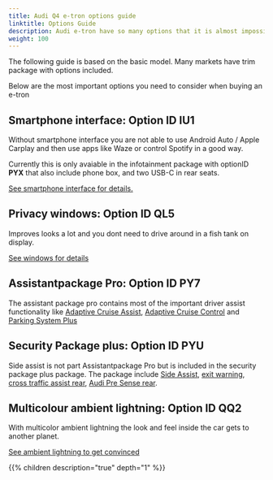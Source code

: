```yaml
---
title: Audi Q4 e-tron options guide
linktitle: Options Guide
description: Audi e-tron have so many options that it is almost impossible to get the overview. We try to help you select the most important options.
weight: 100
---
```


The following guide is based on the basic model. Many markets have trim package with options included.

Below are the most important options you need to consider when buying an e-tron

## Smartphone interface: Option ID IU1

Without smartphone interface you are not able to use Android Auto / Apple Carplay and then use apps like Waze or control Spotify in a good way.

Currently this is only avaiable in the infotainment package with optionID **PYX** that also include phone box, and two USB-C in rear seats.

[See smartphone interface for details.](/models/q4-e-tron/technology/uiandoperations/smartphoneinterface/)

## Privacy windows: Option ID QL5

Improves looks a lot and you dont need to drive around in a fish tank on display.

[See windows for details](/models/q4-e-tron/exterior/windows/#privacy-glass)

## Assistantpackage Pro: Option ID PY7

The assistant package pro contains most of the important driver assist functionality  like [Adaptive Cruise Assist](/models/q4-e-tron/technology/drivingassistance/adaptivecruiseassist/), [Adaptive Cruise Control](/models/q4-e-tron/technology/drivingassistance/adaptivecruisecontrol/)  and [Parking System Plus](/models/q4-e-tron/technology/drivingassistance/parkingsystemplus/)

## Security Package plus: Option ID PYU

Side assist is not part Assistantpackage Pro but is included in the security package plus package. The package include [Side Assist](/models/q4-e-tron/technology/drivingassistance/sideassist/), [exit warning](/models/q4-e-tron/technology/drivingassistance/exitwarning/), [cross traffic assist rear](/models/q4-e-tron/technology/drivingassistance/crosstrafficassistrear/), [Audi Pre Sense rear](/models/q4-e-tron/technology/drivingassistance/presenserear/).

## Multicolour ambient lightning: Option ID QQ2

With multicolor ambient lightning the look and feel inside the car gets to another planet.

[See ambient lightning to get convinced](/models/q4-e-tron/interior/ambientlights/)

{{% children description="true" depth="1" %}}
